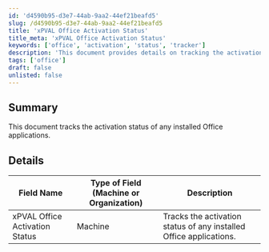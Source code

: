 ```yaml
---
id: 'd4590b95-d3e7-44ab-9aa2-44ef21beafd5'
slug: /d4590b95-d3e7-44ab-9aa2-44ef21beafd5
title: 'xPVAL Office Activation Status'
title_meta: 'xPVAL Office Activation Status'
keywords: ['office', 'activation', 'status', 'tracker']
description: 'This document provides details on tracking the activation status of installed Office applications, including a specific field for monitoring this status on machines.'
tags: ['office']
draft: false
unlisted: false
---
```


## Summary

This document tracks the activation status of any installed Office applications.

## Details

| Field Name                     | Type of Field (Machine or Organization) | Description                                        |
|--------------------------------|------------------------------------------|----------------------------------------------------|
| xPVAL Office Activation Status  | Machine                                  | Tracks the activation status of any installed Office applications. |

